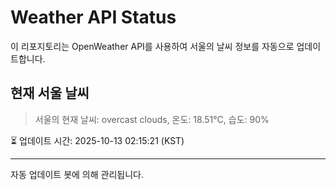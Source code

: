 
# Weather API Status

이 리포지토리는 OpenWeather API를 사용하여 서울의 날씨 정보를 자동으로 업데이트합니다.

## 현재 서울 날씨
> 서울의 현재 날씨: overcast clouds, 온도: 18.51°C, 습도: 90%

⏳ 업데이트 시간: 2025-10-13 02:15:21 (KST)

---
자동 업데이트 봇에 의해 관리됩니다.
